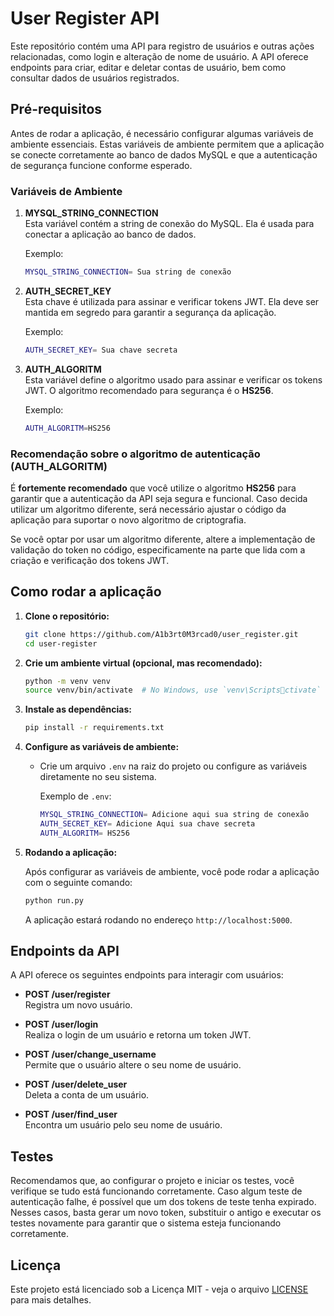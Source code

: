 
# User Register API

Este repositório contém uma API para registro de usuários e outras ações relacionadas, como login e alteração de nome de usuário. A API oferece endpoints para criar, editar e deletar contas de usuário, bem como consultar dados de usuários registrados.

## Pré-requisitos

Antes de rodar a aplicação, é necessário configurar algumas variáveis de ambiente essenciais. Estas variáveis de ambiente permitem que a aplicação se conecte corretamente ao banco de dados MySQL e que a autenticação de segurança funcione conforme esperado.

### Variáveis de Ambiente

1. **MYSQL_STRING_CONNECTION**  
   Esta variável contém a string de conexão do MySQL. Ela é usada para conectar a aplicação ao banco de dados.

   Exemplo:
   ```bash
   MYSQL_STRING_CONNECTION= Sua string de conexão
   ```

2. **AUTH_SECRET_KEY**  
   Esta chave é utilizada para assinar e verificar tokens JWT. Ela deve ser mantida em segredo para garantir a segurança da aplicação.

   Exemplo:
   ```bash
   AUTH_SECRET_KEY= Sua chave secreta
   ```

3. **AUTH_ALGORITM**  
   Esta variável define o algoritmo usado para assinar e verificar os tokens JWT. O algoritmo recomendado para segurança é o **HS256**.

   Exemplo:
   ```bash
   AUTH_ALGORITM=HS256
   ```

### Recomendação sobre o algoritmo de autenticação (AUTH_ALGORITM)

É **fortemente recomendado** que você utilize o algoritmo **HS256** para garantir que a autenticação da API seja segura e funcional. Caso decida utilizar um algoritmo diferente, será necessário ajustar o código da aplicação para suportar o novo algoritmo de criptografia.

Se você optar por usar um algoritmo diferente, altere a implementação de validação do token no código, especificamente na parte que lida com a criação e verificação dos tokens JWT.

## Como rodar a aplicação

1. **Clone o repositório:**

   ```bash
   git clone https://github.com/A1b3rt0M3rcad0/user_register.git
   cd user-register
   ```

2. **Crie um ambiente virtual (opcional, mas recomendado):**

   ```bash
   python -m venv venv
   source venv/bin/activate  # No Windows, use `venv\Scriptsctivate`
   ```

3. **Instale as dependências:**

   ```bash
   pip install -r requirements.txt
   ```

4. **Configure as variáveis de ambiente:**

   - Crie um arquivo `.env` na raiz do projeto ou configure as variáveis diretamente no seu sistema.

     Exemplo de `.env`:

     ```bash
     MYSQL_STRING_CONNECTION= Adicione aqui sua string de conexão
     AUTH_SECRET_KEY= Adicione Aqui sua chave secreta
     AUTH_ALGORITM= HS256
     ```

5. **Rodando a aplicação:**

   Após configurar as variáveis de ambiente, você pode rodar a aplicação com o seguinte comando:

   ```bash
   python run.py
   ```

   A aplicação estará rodando no endereço `http://localhost:5000`.

## Endpoints da API

A API oferece os seguintes endpoints para interagir com usuários:

- **POST /user/register**  
  Registra um novo usuário.
  
- **POST /user/login**  
  Realiza o login de um usuário e retorna um token JWT.

- **POST /user/change_username**  
  Permite que o usuário altere o seu nome de usuário.

- **POST /user/delete_user**  
  Deleta a conta de um usuário.

- **POST /user/find_user**  
  Encontra um usuário pelo seu nome de usuário.

## Testes

Recomendamos que, ao configurar o projeto e iniciar os testes, você verifique se tudo está funcionando corretamente. Caso algum teste de autenticação falhe, é possível que um dos tokens de teste tenha expirado. Nesses casos, basta gerar um novo token, substituir o antigo e executar os testes novamente para garantir que o sistema esteja funcionando corretamente.

## Licença

Este projeto está licenciado sob a Licença MIT - veja o arquivo [LICENSE](LICENSE) para mais detalhes.